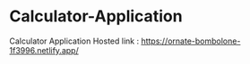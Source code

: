 # Calculator-Application

Calculator Application Hosted link : https://ornate-bombolone-1f3996.netlify.app/
